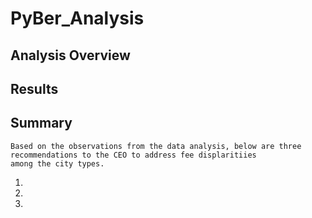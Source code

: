 # PyBer_Analysis

## Analysis Overview

## Results


## Summary
    Based on the observations from the data analysis, below are three recommendations to the CEO to address fee displaritiies
    among the city types.
    
   1.
   2.
   3.
